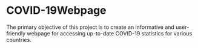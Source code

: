 # COVID-19Webpage
The primary objective of this project is to create an informative and user-friendly webpage for accessing up-to-date COVID-19 statistics for various countries.
